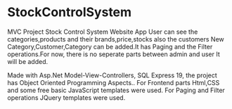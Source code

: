 # StockControlSystem
MVC Project
Stock Control System Website App User can see the categories,products and their brands,price,stocks also the customers New Category,Customer,Category can be added.It has Paging and the Filter operations.For now, there is no seperate parts between admin and user It will be added.

Made with Asp.Net Model-View-Controllers, SQL Express 19, the project has Object Oriented Programming Aspects.. For Frontend parts Html,CSS and some free basic JavaScript templates were used. For Paging and Filter operations JQuery templates were used.
